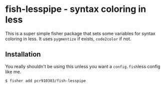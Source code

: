 # fish-lesspipe - syntax coloring in less

This is a super simple fisher package that sets some variables for syntax coloring in less. It uses `pygmentize` if exists, `code2color` if not.

## Installation

You really shouldn't be using this unless you want a `config.fish`less config like me.

``` shell
$ fisher add pcr910303/fish-lesspipe
```

